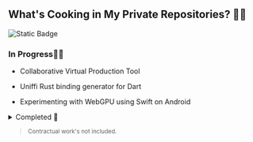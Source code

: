 ## What's Cooking in My Private Repositories? 🍲🔥
![Static Badge](https://img.shields.io/badge/2023_Highlights-161B22?style=for-the-badge&logo=github&logoColor=white)

### In Progress👨‍💻

- Collaborative Virtual Production Tool

- Uniffi Rust binding generator for Dart

- Experimenting with WebGPU using Swift on Android

> 
<details>
  <summary>Completed 🎉</summary>  
  
  >
  - VSCode copilot extension using Code Llama
  - Embedding Go Library in Flutter with Flatbuffers
</details>

> <sub>Contractual work's not included.</sub>


